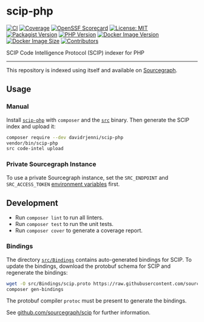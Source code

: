 # scip-php

[![CI](https://github.com/davidrjenni/scip-php/actions/workflows/ci.yml/badge.svg)](https://github.com/davidrjenni/scip-php/actions/workflows/ci.yml)
[![Coverage](https://codecov.io/gh/davidrjenni/scip-php/branch/main/graph/badge.svg?token=JYJNWGSDWL)](https://codecov.io/gh/davidrjenni/scip-php)
[![OpenSSF Scorecard](https://api.securityscorecards.dev/projects/github.com/davidrjenni/scip-php/badge)](https://api.securityscorecards.dev/projects/github.com/davidrjenni/scip-php)
[![License: MIT](https://img.shields.io/github/license/davidrjenni/scip-php)](https://github.com/davidrjenni/scip-php/blob/main/LICENSE)
[![Packagist Version](https://img.shields.io/packagist/v/davidrjenni/scip-php)](https://packagist.org/packages/davidrjenni/scip-php)
[![PHP Version](https://img.shields.io/packagist/php-v/davidrjenni/scip-php)](https://packagist.org/packages/davidrjenni/scip-php)
[![Docker Image Version](https://img.shields.io/docker/v/davidrjenni/scip-php?label=docker)](https://hub.docker.com/r/davidrjenni/scip-php)
[![Docker Image Size](https://img.shields.io/docker/image-size/davidrjenni/scip-php)](https://hub.docker.com/r/davidrjenni/scip-php)
[![Contributors](https://img.shields.io/github/contributors/davidrjenni/scip-php.svg)](https://github.com/davidrjenni/scip-php/contributors)

SCIP Code Intelligence Protocol (SCIP) indexer for PHP

---

This repository is indexed using itself and available on
[Sourcegraph](https://sourcegraph.com/github.com/davidrjenni/scip-php).

## Usage

### Manual

Install [`scip-php`](https://packagist.org/packages/davidrjenni/scip-php)
with `composer` and the
[`src`](https://docs.sourcegraph.com/cli/quickstart) binary. Then generate
the SCIP index and upload it:

```bash
composer require --dev davidrjenni/scip-php
vendor/bin/scip-php
src code-intel upload
```

### Private Sourcegraph Instance

To use a private Sourcegraph instance, set the
`SRC_ENDPOINT` and `SRC_ACCESS_TOKEN` [environment
variables](https://docs.sourcegraph.com/cli/explanations/env) first.

## Development

- Run `composer lint` to run all linters.
- Run `composer test` to run the unit tests.
- Run `composer cover` to generate a coverage report.

### Bindings

The directory [`src/Bindings`](src/Bindings) contains auto-generated
bindings for SCIP.  To update the bindings, download the protobuf schema
for SCIP and regenerate the bindings:

```bash
wget -O src/Bindings/scip.proto https://raw.githubusercontent.com/sourcegraph/scip/main/scip.proto
composer gen-bindings
```

The protobuf compiler `protoc` must be present to generate the bindings.

See [github.com/sourcegraph/scip](https://github.com/sourcegraph/scip)
for further information.
